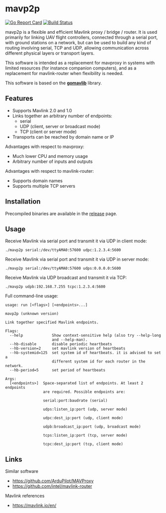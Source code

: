 
# mavp2p

[![Go Report Card](https://goreportcard.com/badge/github.com/gswly/mavp2p)](https://goreportcard.com/report/github.com/gswly/mavp2p)
[![Build Status](https://travis-ci.org/gswly/mavp2p.svg?branch=master)](https://travis-ci.org/gswly/mavp2p)

mavp2p is a flexible and efficient Mavlink proxy / bridge / router. It is used primarily for linking UAV flight controllers, connected through a serial port, with ground stations on a network, but can be used to build any kind of routing involving serial, TCP and UDP, allowing communication across different physical layers or transport layers.

This software is intended as a replacement for mavproxy in systems with limited resources (for instance companion computers), and as a replacement for mavlink-router when flexibility is needed.

This software is based on the [**gomavlib**](https://github.com/gswly/gomavlib) library.

## Features

* Supports Mavlink 2.0 and 1.0
* Links together an arbitrary number of endpoints:
  * serial
  * UDP (client, server or broadcast mode)
  * TCP (client or server mode)
* Transports can be reached by domain name or IP

Advantages with respect to mavproxy:
* Much lower CPU and memory usage
* Arbitrary number of inputs and outputs

Advantages with respect to mavlink-router:
* Supports domain names
* Supports multiple TCP servers

## Installation

Precompiled binaries are available in the [release](https://github.com/gswly/mavp2p/releases) page.

## Usage

Receive Mavlink via serial port and transmit it via UDP in client mode:
```
./mavp2p serial:/dev/ttyAMA0:57600 udpc:1.2.3.4:5600
```

Receive Mavlink via serial port and transmit it via UDP in server mode:
```
./mavp2p serial:/dev/ttyAMA0:57600 udps:0.0.0.0:5600
```

Receive Mavlink via UDP broadcast and transmit it via TCP:
```
./mavp2p udpb:192.168.7.255 tcpc:1.2.3.4:5600
```

Full command-line usage:
```
usage: run [<flags>] [<endpoints>...]

mavp2p (unknown version)

Link together specified Mavlink endpoints.

Flags:
  --help             Show context-sensitive help (also try --help-long
                     and --help-man).
  --hb-disable       disable periodic heartbeats
  --hb-version=2     set mavlink version of heartbeats
  --hb-systemid=125  set system id of heartbeats. it is advised to set a
                     different system id for each router in the network.
  --hb-period=5      set period of heartbeats

Args:
  [<endpoints>]  Space-separated list of endpoints. At least 2 endpoints
                 are required. Possible endpoints are:

                 serial:port:baudrate (serial)

                 udps:listen_ip:port (udp, server mode)

                 udpc:dest_ip:port (udp, client mode)

                 udpb:broadcast_ip:port (udp, broadcast mode)

                 tcps:listen_ip:port (tcp, server mode)

                 tcpc:dest_ip:port (tcp, client mode)

```

## Links

Similar software
* https://github.com/ArduPilot/MAVProxy
* https://github.com/intel/mavlink-router

Mavlink references
* https://mavlink.io/en/
